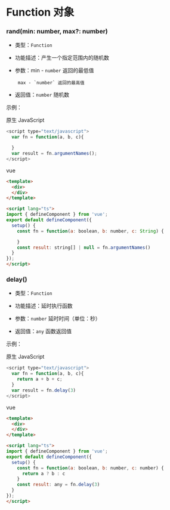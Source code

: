 # Function 对象


### **rand(min: number, max?: number)**
* 类型：`Function`

* 功能描述：产生一个指定范围内的随机数

* 参数：min - `number` 返回的最低值

       max - `number` 返回的最高值

* 返回值：`number` 随机数

示例：

原生 JavaScript
```javascript
<script type="text/javascript">
  var fn = function(a, b, c){

  }
  var result = fn.argumentNames();
</script>
```

vue
```html
<template>
  <div>
  </div>
</template>

<script lang="ts">
import { defineComponent } from 'vue';
export default defineComponent({
  setup() {
    const fn = function(a: boolean, b: number, c: String) {

    }
    const result: string[] | null = fn.argumentNames()
  }
});
</script>
```


### **delay()**
* 类型：`Function`

* 功能描述：延时执行函数

* 参数：`number` 延时时间（单位：秒）

* 返回值：`any` 函数返回值

示例：

原生 JavaScript
```javascript
<script type="text/javascript">
  var fn = function(a, b, c){
    return a + b + c;
  }
  var result = fn.delay(3)
</script>
```

vue
```html
<template>
  <div>
  </div>
</template>

<script lang="ts">
import { defineComponent } from 'vue';
export default defineComponent({
  setup() {
    const fn = function(a: boolean, b: number, c: number) {
      return a ? b : c
    }
    const result: any = fn.delay(3)
  }
});
</script>
```